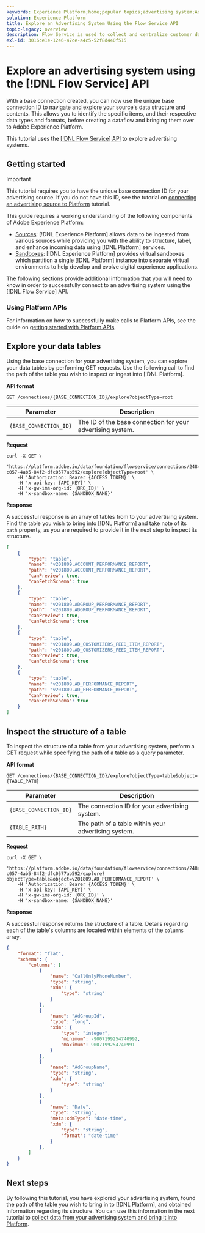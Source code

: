 ```yaml
---
keywords: Experience Platform;home;popular topics;advertising system;Advertising system
solution: Experience Platform
title: Explore an Advertising System Using the Flow Service API
topic-legacy: overview
description: Flow Service is used to collect and centralize customer data from various disparate sources within Adobe Experience Platform. The service provides a user interface and RESTful API from which all supported sources are connectable. This tutorial uses the Flow Service API to explore advertising systems.
exl-id: 3016ce1e-12e6-47ce-a4c5-52f8d440f515
---
```

# Explore an advertising system using the [!DNL Flow Service] API

With a base connection created, you can now use the unique base connection ID to navigate and explore your source's data structure and contents. This allows you to identify the specific items, and their respective data types and formats, before creating a dataflow and bringing them over to Adobe Experience Platform.

This tutorial uses the [[!DNL Flow Service] API](https://www.adobe.io/experience-platform-apis/references/flow-service/) to explore advertising systems.

## Getting started

>[!IMPORTANT]
>
>This tutorial requires you to have the unique base connection ID for your advertising source. If you do not have this ID, see the tutorial on [connecting an advertising source to Platform](../../api/create/advertising/ads.md) tutorial.

This guide requires a working understanding of the following components of Adobe Experience Platform:

* [Sources](../../../home.md): [!DNL Experience Platform] allows data to be ingested from various sources while providing you with the ability to structure, label, and enhance incoming data using [!DNL Platform] services.
* [Sandboxes](../../../../sandboxes/home.md): [!DNL Experience Platform] provides virtual sandboxes which partition a single [!DNL Platform] instance into separate virtual environments to help develop and evolve digital experience applications.

The following sections provide additional information that you will need to know in order to successfully connect to an advertising system using the [!DNL Flow Service] API.

### Using Platform APIs

For information on how to successfully make calls to Platform APIs, see the guide on [getting started with Platform APIs](../../../../landing/api-guide.md).

## Explore your data tables

Using the base connection for your advertising system, you can explore your data tables by performing GET requests. Use the following call to find the path of the table you wish to inspect or ingest into [!DNL Platform].

**API format**

```https
GET /connections/{BASE_CONNECTION_ID}/explore?objectType=root
```

| Parameter | Description |
| --- | --- |
| `{BASE_CONNECTION_ID}` | The ID of the base connection for your advertising system. |

**Request**

```shell
curl -X GET \
    'https://platform.adobe.io/data/foundation/flowservice/connections/2484f2df-c057-4ab5-84f2-dfc0577ab592/explore?objectType=root' \
    -H 'Authorization: Bearer {ACCESS_TOKEN}' \
    -H 'x-api-key: {API_KEY}' \
    -H 'x-gw-ims-org-id: {ORG_ID}' \
    -H 'x-sandbox-name: {SANDBOX_NAME}'
```

**Response**

A successful response is an array of tables from to your advertising system. Find the table you wish to bring into [!DNL Platform] and take note of its `path` property, as you are required to provide it in the next step to inspect its structure.

```json
[
    {
        "type": "table",
        "name": "v201809.ACCOUNT_PERFORMANCE_REPORT",
        "path": "v201809.ACCOUNT_PERFORMANCE_REPORT",
        "canPreview": true,
        "canFetchSchema": true
    },
    {
        "type": "table",
        "name": "v201809.ADGROUP_PERFORMANCE_REPORT",
        "path": "v201809.ADGROUP_PERFORMANCE_REPORT",
        "canPreview": true,
        "canFetchSchema": true
    },
    {
        "type": "table",
        "name": "v201809.AD_CUSTOMIZERS_FEED_ITEM_REPORT",
        "path": "v201809.AD_CUSTOMIZERS_FEED_ITEM_REPORT",
        "canPreview": true,
        "canFetchSchema": true
    },
    {
        "type": "table",
        "name": "v201809.AD_PERFORMANCE_REPORT",
        "path": "v201809.AD_PERFORMANCE_REPORT",
        "canPreview": true,
        "canFetchSchema": true
    }
]
```

## Inspect the structure of a table

To inspect the structure of a table from your advertising system, perform a GET request while specifying the path of a table as a query parameter.

**API format**

```http
GET /connections/{BASE_CONNECTION_ID}/explore?objectType=table&object={TABLE_PATH}
```

| Parameter | Description |
| --- | --- |
| `{BASE_CONNECTION_ID}` | The connection ID for your advertising system. |
| `{TABLE_PATH}` | The path of a table within your advertising system. |

**Request**

```shell
curl -X GET \
    'https://platform.adobe.io/data/foundation/flowservice/connections/2484f2df-c057-4ab5-84f2-dfc0577ab592/explore?objectType=table&object=v201809.AD_PERFORMANCE_REPORT' \
    -H 'Authorization: Bearer {ACCESS_TOKEN}' \
    -H 'x-api-key: {API_KEY}' \
    -H 'x-gw-ims-org-id: {ORG_ID}' \
    -H 'x-sandbox-name: {SANDBOX_NAME}'
```

**Response**

A successful response returns the structure of a table. Details regarding each of the table's columns are located within elements of the `columns` array.

```json
{
    "format": "flat",
    "schema": {
        "columns": [
            {
                "name": "CallOnlyPhoneNumber",
                "type": "string",
                "xdm": {
                    "type": "string"
                }
            },
            {
                "name": "AdGroupId",
                "type": "long",
                "xdm": {
                    "type": "integer",
                    "minimum": -9007199254740992,
                    "maximum": 9007199254740991
                }
            },
            {
                "name": "AdGroupName",
                "type": "string",
                "xdm": {
                    "type": "string"
                }
            },
            {
                "name": "Date",
                "type": "string",
                "meta:xdmType": "date-time",
                "xdm": {
                    "type": "string",
                    "format": "date-time"
                }
            },
        ]
    }
}
```

## Next steps

By following this tutorial, you have explored your advertising system, found the path of the table you wish to bring in to [!DNL Platform], and obtained information regarding its structure. You can use this information in the next tutorial to [collect data from your advertising system and bring it into Platform](../collect/advertising.md).
